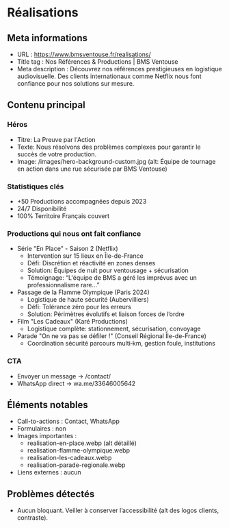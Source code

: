 # Réalisations

## Meta informations
- URL : https://www.bmsventouse.fr/realisations/
- Title tag : Nos Références & Productions | BMS Ventouse
- Meta description : Découvrez nos références prestigieuses en logistique audiovisuelle. Des clients internationaux comme Netflix nous font confiance pour nos solutions sur mesure.

## Contenu principal

### Héros
- Titre: La Preuve par l'Action
- Texte: Nous résolvons des problèmes complexes pour garantir le succès de votre production.
- Image: /images/hero-background-custom.jpg (alt: Équipe de tournage en action dans une rue sécurisée par BMS Ventouse)

### Statistiques clés
- +50 Productions accompagnées depuis 2023
- 24/7 Disponibilité
- 100% Territoire Français couvert

### Productions qui nous ont fait confiance
- Série "En Place" - Saison 2 (Netflix)
  - Intervention sur 15 lieux en Île-de-France
  - Défi: Discrétion et réactivité en zones denses
  - Solution: Équipes de nuit pour ventousage + sécurisation
  - Témoignage: “L'équipe de BMS a géré les imprévus avec un professionnalisme rare...”
- Passage de la Flamme Olympique (Paris 2024)
  - Logistique de haute sécurité (Aubervilliers)
  - Défi: Tolérance zéro pour les erreurs
  - Solution: Périmètres évolutifs et liaison forces de l’ordre
- Film "Les Cadeaux" (Karé Productions)
  - Logistique complète: stationnement, sécurisation, convoyage
- Parade "On ne va pas se défiler !" (Conseil Régional Île-de-France)
  - Coordination sécurité parcours multi‑km, gestion foule, institutions

### CTA
- Envoyer un message → /contact/
- WhatsApp direct → wa.me/33646005642

## Éléments notables
- Call-to-actions : Contact, WhatsApp
- Formulaires : non
- Images importantes :
  - realisation-en-place.webp (alt détaillé)
  - realisation-flamme-olympique.webp
  - realisation-les-cadeaux.webp
  - realisation-parade-regionale.webp
- Liens externes : aucun

## Problèmes détectés
- Aucun bloquant. Veiller à conserver l’accessibilité (alt des logos clients, contraste).